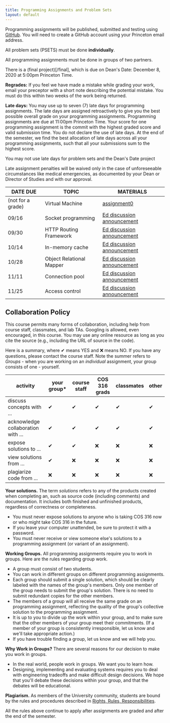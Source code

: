 ```yaml
---
title: Programming Assignments and Problem Sets
layout: default
---
```


Programming assignments will be published, submitted and testing using
[GitHub](https://github.com). You will need to create a GitHub account
using your Princeton email address.

All problem sets (PSETS) must be done **individually**.

All programming assignments must be done in groups of two partners.

There is a (final project)[/final], which is due on Dean\'s Date: December 8, 2020 at 5:00pm Princeton Time.

**Regrades:** If you feel we have made a mistake while grading your
work, email your preceptor with a short note describing the potential
mistake. You must do this within two weeks of the work being returned.

**Late days:** You may use up to seven (7) late days for programming
assignments. The late days are assigned retroactively to give you the
best possible overall grade on your programming
assignments. Programming assignments are due at 11:00pm Princeton
Time. Your score for one programming assignment is the commit with the
highest graded score and valid submission time. You do not declare the
use of late days. At the end of the semester, we find the best
allocation of late days across all your programming assignments, such
that all your submissions sum to the highest score.

You may not use late days for problem sets and the Dean\'s Date project

Late assignment penalties will be waived only in the case of
unforeseeable circumstances like medical emergencies, as documented by
your Dean or Director of Studies and with our approval.


| DATE DUE               |TOPIC                     | MATERIALS
| -----------------------|--------------------------|---------------------------------------------------------
| (not for a grade)      | Virtual Machine          | [assignment0](https://github.com/cos316/COS316-Public/blob/master/assignments/assignment0/README.md)
| 09/16                  | Socket programming       | [Ed discussion announcement](https://us.edstem.org/courses/2353/discussion/117978)
| 09/30                  | HTTP Routing Framework   | [Ed discussion announcement](https://us.edstem.org/courses/2353/discussion/126485)
| 10/14                  | In-memory cache          | [Ed discussion announcement](https://us.edstem.org/courses/2353/discussion/138959)
| 10/28                  | Object Relational Mapper | [Ed discussion announcement](https://us.edstem.org/courses/2353/discussion/150607)
| 11/11                  | Connection pool          | [Ed discussion announcement](https://us.edstem.org/courses/2353/discussion/164032)
| 11/25                  | Access control           | [Ed discussion announcement](https://us.edstem.org/courses/2353/discussion/176008)

## Collaboration Policy

This course permits many forms of collaboration, including help from
course staff, classmates, and lab TAs. Googling is allowed, even
encouraged, in this course. You may use any online resource as long as
you cite the source (e.g., including the URL of source in the code).

Here is a summary, where ✔ means YES and ❌ means NO. If you have any
questions, please contact the course staff. Note the summer refers to
*Groups* - when you are working on an *individual* assignment, your
group consists of one - yourself.

|activity                             |your group\*  |course staff  |COS 316 grads  |classmates  |other
|-------------------------------------|--------------|--------------|---------------|------------|-------
|discuss concepts with \...           |✔             |✔             |✔              |✔           |✔
|acknowledge collaboration with \...  |✔             |✔             |✔              |✔           |✔
|expose solutions to \...             |✔             |✔             |❌             | ❌         |❌
|view solutions from \...             |✔             |❌            |❌             | ❌         |❌
|plagiarize code from \...            |❌            |❌            |❌             | ❌         |❌

**Your solutions.** The term *solutions* refers to any of the products
created when completing an, such as source code (including comments) and
documentation. It includes both finished and unfinished products,
regardless of correctness or completeness.

-   You must never expose solutions to anyone who is taking COS 316 now
    or who might take COS 316 in the future.
-   If you leave your computer unattended, be sure to protect it with a
    password.
-   You must never receive or view someone else\'s solutions to a
    programming assignment (or variant of an assignment).

**Working Groups.** All programming assignments require you to work in
groups. Here are the rules regarding group work.

-   A group must consist of two students.
-   You can work in different groups on different programming
    assignments.
-   Each group should submit a single solution, which should be clearly
    labeled with the names of the group\'s members. Only one member of
    the group needs to submit the group\'s solution. There is no need to
    submit redundant copies for the other members.
-   The members of a group will all receive the same grade on an
    programming assignment, reflecting the quality of the group\'s
    collective solution to the programming assignment.
-   It is up to you to divide up the work within your group, and to make
    sure that the other members of your group meet their commitments.
    (If a member of your group is consistently irresponsible, let us
    know and we\'ll take appropriate action.)
-   If you have trouble finding a group, let us know and we will help
    you.

**Why Work in Groups?** There are several reasons for our decision to
make you work in groups.

-   In the real world, people work in groups. We want you to learn how.
-   Designing, implementing and evaluating systems requires you to deal
    with engineering tradeoffs and make difficult design decisions. We
    hope that you\'ll debate these decisions within your group, and that
    the debates will be educational.

**Plagiarism.** As members of the University community, students are
bound by the rules and procedures described in [Rights, Rules,
Responsibilities](http://www.princeton.edu/pub/rrr/).

All the rules above continue to apply after assignments are graded and
after the end of the semester.

